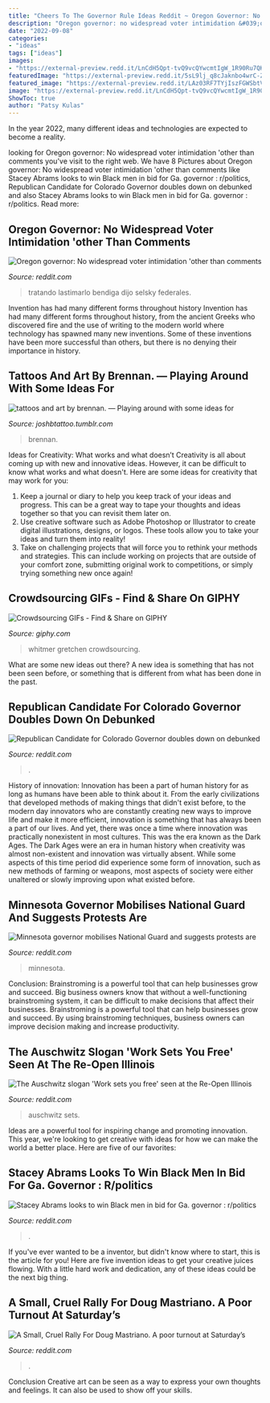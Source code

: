```yaml
---
title: "Cheers To The Governor Rule Ideas Reddit ~ Oregon Governor: No Widespread Voter Intimidation &#039;other Than Comments"
description: "Oregon governor: no widespread voter intimidation &#039;other than comments"
date: "2022-09-08"
categories:
- "ideas"
tags: ["ideas"]
images:
- "https://external-preview.redd.it/LnCdH5Qpt-tvQ9vcQYwcmtIgW_1R90Ru7QKOk8uTFGM.jpg?auto=webp&amp;s=0752af2315d6762c02c247094c8fe00d50162aa9"
featuredImage: "https://external-preview.redd.it/5sL9lj_q8cJaknbo4wrC-ZqfKDXNEhxGFNQAqsX7se4.jpg?auto=webp&amp;s=0e1e2d47f24405fff9b83a81ec03a06b9d30bcd5"
featured_image: "https://external-preview.redd.it/LAz03RF7TYjIszFGWSbtVdmuwEU7De53U0Mef0IO6xA.jpg?auto=webp&amp;s=4190d964fdb9d5608e29ec3ea909299ee4c8d2d2"
image: "https://external-preview.redd.it/LnCdH5Qpt-tvQ9vcQYwcmtIgW_1R90Ru7QKOk8uTFGM.jpg?auto=webp&amp;s=0752af2315d6762c02c247094c8fe00d50162aa9"
ShowToc: true
author: "Patsy Kulas"
---
```



In the year 2022, many different ideas and technologies are expected to become a reality.

	

		
looking for Oregon governor: No widespread voter intimidation &#039;other than comments you've visit to the right web. We have 8 Pictures about Oregon governor: No widespread voter intimidation &#039;other than comments like Stacey Abrams looks to win Black men in bid for Ga. governor : r/politics, Republican Candidate for Colorado Governor doubles down on debunked and also Stacey Abrams looks to win Black men in bid for Ga. governor : r/politics. Read more:
		
    
## Oregon Governor: No Widespread Voter Intimidation &#039;other Than Comments

<img loading=lazy src="https://external-preview.redd.it/LnCdH5Qpt-tvQ9vcQYwcmtIgW_1R90Ru7QKOk8uTFGM.jpg?auto=webp&amp;s=0752af2315d6762c02c247094c8fe00d50162aa9" onerror="this.onerror=null;this.src='https://tse3.mm.bing.net/th?id=OIP.0YVA6zW_pOZD9hLYLPgFiwHaEK&amp;pid=15.1';" alt="Oregon governor: No widespread voter intimidation &#039;other than comments">

_Source: reddit.com_

>tratando lastimarlo bendiga dijo selsky federales. 

	

Invention has had many different forms throughout history
Invention has had many different forms throughout history, from the ancient Greeks who discovered fire and the use of writing to the modern world where technology has spawned many new inventions. Some of these inventions have been more successful than others, but there is no denying their importance in history.

    
## Tattoos And Art By Brennan. — Playing Around With Some Ideas For

<img loading=lazy src="https://64.media.tumblr.com/0133fa89cecd4e721039375786d9b88e/012dea0aec05a4c7-6b/s1280x1920/b8f579b651ff8dc309beb4aecd8b14f81f0f1b35.jpg" onerror="this.onerror=null;this.src='https://tse1.mm.bing.net/th?id=OIP.rYrxar6YaNIdiFkRuBaAwQHaGJ&amp;pid=15.1';" alt="tattoos and art by brennan. — Playing around with some ideas for">

_Source: joshbtattoo.tumblr.com_

>brennan. 

	

Ideas for Creativity: What works and what doesn’t
Creativity is all about coming up with new and innovative ideas. However, it can be difficult to know what works and what doesn't. Here are some ideas for creativity that may work for you: 
1. Keep a journal or diary to help you keep track of your ideas and progress. This can be a great way to tape your thoughts and ideas together so that you can revisit them later on. 
2. Use creative software such as Adobe Photoshop or Illustrator to create digital illustrations, designs, or logos. These tools allow you to take your ideas and turn them into reality! 
3. Take on challenging projects that will force you to rethink your methods and strategies. This can include working on projects that are outside of your comfort zone, submitting original work to competitions, or simply trying something new once again! 

    
## Crowdsourcing GIFs - Find &amp; Share On GIPHY

<img loading=lazy src="https://media1.giphy.com/media/giQ2s5tPA4tw8lJ5Ai/200_s.gif?cid=790b7611ab2ce7ae4093d560f9f4b806a94b9e10bc4e2e46&amp;rid=200_s.gif" onerror="this.onerror=null;this.src='https://tse3.mm.bing.net/th?id=OIP.sCOcFRn_ttpmPJXdNmcJ0wAAAA&amp;pid=15.1';" alt="Crowdsourcing GIFs - Find &amp; Share on GIPHY">

_Source: giphy.com_

>whitmer gretchen crowdsourcing. 

	

What are some new ideas out there?
A new idea is something that has not been seen before, or something that is different from what has been done in the past.

    
## Republican Candidate For Colorado Governor Doubles Down On Debunked

<img loading=lazy src="https://external-preview.redd.it/nwWgQfTIQmkNREKMqqmLueH_QiMjubzv4k7N4lb7ZKE.jpg?width=640&amp;crop=smart&amp;auto=webp&amp;s=76cea1667644d3fefe33d45936fb432ef3560217" onerror="this.onerror=null;this.src='https://tse2.mm.bing.net/th?id=OIP._2JIOOGKxTkEBOcF91yipwHaEK&amp;pid=15.1';" alt="Republican Candidate for Colorado Governor doubles down on debunked">

_Source: reddit.com_

>. 

	

History of innovation:
Innovation has been a part of human history for as long as humans have been able to think about it. From the early civilizations that developed methods of making things that didn't exist before, to the modern day innovators who are constantly creating new ways to improve life and make it more efficient, innovation is something that has always been a part of our lives. And yet, there was once a time where innovation was practically nonexistent in most cultures. This was the era known as the Dark Ages.
The Dark Ages were an era in human history when creativity was almost non-existent and innovation was virtually absent. While some aspects of this time period did experience some form of innovation, such as new methods of farming or weapons, most aspects of society were either unaltered or slowly improving upon what existed before.

    
## Minnesota Governor Mobilises National Guard And Suggests Protests Are

<img loading=lazy src="https://external-preview.redd.it/5sL9lj_q8cJaknbo4wrC-ZqfKDXNEhxGFNQAqsX7se4.jpg?auto=webp&amp;s=0e1e2d47f24405fff9b83a81ec03a06b9d30bcd5" onerror="this.onerror=null;this.src='https://tse1.mm.bing.net/th?id=OIP.iRM7c9wMziPWDpWXtHV_7QHaFF&amp;pid=15.1';" alt="Minnesota governor mobilises National Guard and suggests protests are">

_Source: reddit.com_

>minnesota. 

	

Conclusion: Brainstroming is a powerful tool that can help businesses grow and succeed.
Big business owners know that without a well-functioning brainstroming system, it can be difficult to make decisions that affect their businesses. Brainstroming is a powerful tool that can help businesses grow and succeed. By using brainstroming techniques, business owners can improve decision making and increase productivity.

    
## The Auschwitz Slogan &#039;Work Sets You Free&#039; Seen At The Re-Open Illinois

<img loading=lazy src="https://external-preview.redd.it/LAz03RF7TYjIszFGWSbtVdmuwEU7De53U0Mef0IO6xA.jpg?auto=webp&amp;s=4190d964fdb9d5608e29ec3ea909299ee4c8d2d2" onerror="this.onerror=null;this.src='https://tse3.mm.bing.net/th?id=OIP.Gzo-5D2ZKUV7CiMiOMtEoQHaDt&amp;pid=15.1';" alt="The Auschwitz slogan &#039;Work sets you free&#039; seen at the Re-Open Illinois">

_Source: reddit.com_

>auschwitz sets. 

	

Ideas are a powerful tool for inspiring change and promoting innovation. This year, we're looking to get creative with ideas for how we can make the world a better place. Here are five of our favorites: 

    
## Stacey Abrams Looks To Win Black Men In Bid For Ga. Governor : R/politics

<img loading=lazy src="https://external-preview.redd.it/iuGrqfb5E1gEA6EVSOsuyPT9wzkFdvkJVODO3kSqiTQ.jpg?auto=webp&amp;s=78b29b3665244cce40d1a32606eb5279e431ad1d" onerror="this.onerror=null;this.src='https://tse4.mm.bing.net/th?id=OIP.3FBmw8vRRFWKUpZTCjwrVAHaFj&amp;pid=15.1';" alt="Stacey Abrams looks to win Black men in bid for Ga. governor : r/politics">

_Source: reddit.com_

>. 

	

If you've ever wanted to be a inventor, but didn't know where to start, this is the article for you! Here are five invention ideas to get your creative juices flowing. With a little hard work and dedication, any of these ideas could be the next big thing.

    
## A Small, Cruel Rally For Doug Mastriano. A Poor Turnout At Saturday’s

<img loading=lazy src="https://external-preview.redd.it/fzs_-rt-k5rFraATrP9mG8FuQVX_bDN6GLH9a3rtXkI.jpg?auto=webp&amp;s=70461dd54129a25b4624ce29c67a8eabb391cf8f" onerror="this.onerror=null;this.src='https://tse4.mm.bing.net/th?id=OIP.q4v2VOW1Ocn4z5yrXiwP-gHaD4&amp;pid=15.1';" alt="A Small, Cruel Rally For Doug Mastriano. A poor turnout at Saturday’s">

_Source: reddit.com_

>. 

	

Conclusion
Creative art can be seen as a way to express your own thoughts and feelings. It can also be used to show off your skills.


